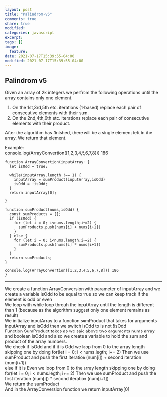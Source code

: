 ```yaml
---
layout: post
title: "Palindrom-v5"
comments: true
share: true
modified:
categories: javascript
excerpt:
tags: []
image:
  feature:
date: 2021-07-17T15:39:55-04:00
modified: 2021-07-17T15:39:55-04:00
---
```


## Palindrom v5


Given an array of 2k integers we perfrom the following operations until the array contains only one element.
1. On the 1st,3rd,5th etc. iterations (1-based) replace each pair of consecutive elements with their sum. <br>
2. On the 2nd,4th,6th etc. iterations replace each pair of consecutive elements with their product.

After the algorithm has finished, there will be a single element left in the array. We return that element.

Example:<br>
console.log(ArrayConvertion([1,2,3,4,5,6,7,8])) 186 <br>




~~~
function ArrayConvertion(inputArray) {
  let isOdd = true;

  while(inputArray.length !== 1) {
    inputArray = sumProduct(inputArray,isOdd)
    isOdd = !isOdd;
  }
  return inputArray[0];
  
}

function sumProduct(nums,isOdd) {
  const sumProducts = [];
  if (isOdd) {
    for (let i = 0; i<nums.length;i+=2) {
      sumProducts.push(nums[i] + nums[i+1])
    }
  } else {
    for (let i = 0; i<nums.length;i+=2) {
      sumProducts.push(nums[i] * nums[i+1])
    }
  }
  return sumProducts;
}

console.log(ArrayConvertion([1,2,3,4,5,6,7,8])) 186
}

~~~
___

We create a function ArrayConversion with parameter of inputArray and we create a variable isOdd to be equal to true so we can keep track if the element is odd or even <br>
We loop with while loop throuh the inputArray until the length is different than 1 (because as the algorithm suggest only one element remains as result) <br>
We initialize inputArray to a function sumProduct that takes for arguments inputArray and isOdd then
we switch isOdd to is not !isOdd
<br>
Function SumProduct takes as we said above two arguments nums array and boolean isOdd and also we create a variable to hold the sum and product of the array numbers.
 <br>
 We check if isOdd and if it is Odd we loop from 0 to the array length skipping one by doing
 for(let i = 0; i < nums.legth; i+= 2) 
 Then we use sumProduct and push the first iteration (num[i]) + second iteration (num[i+1])
<br>
else if it is Even we  loop from 0 to the array length skipping one by doing
 for(let i = 0; i < nums.legth; i+= 2) 
 Then we use sumProduct and push the first iteration (num[i]) * second iteration (num[i+1]) <br>
We return the sumProduct 
<br>
And in the ArrayConversion function we return inputArray[0] 


